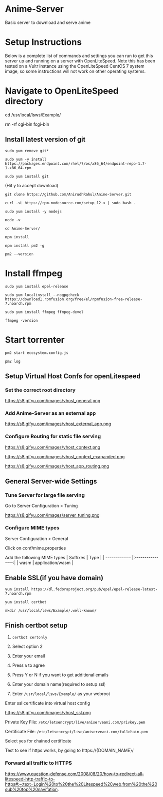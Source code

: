# Anime-Server
Basic server to download and serve anime

# Setup Instructions

Below is a complete list of commands and settings you can run to get this server up and running on a server with OpenLiteSpeed.
Note this has been tested on a Vultr instance using the OpenLiteSpeed CentOS 7 system image, so some instructions will not work on other operating systems.

# Navigate to OpenLiteSpeed directory
cd /usr/local/lsws/Example/

rm -rf cgi-bin fcgi-bin

## Install latest version of git
`sudo yum remove git*`

`sudo yum -y install https://packages.endpoint.com/rhel/7/os/x86_64/endpoint-repo-1.7-1.x86_64.rpm`

`sudo yum install git`

(Hit y to accept download)

`git clone https://github.com/AnirudhRahul/Anime-Server.git`

`curl -sL https://rpm.nodesource.com/setup_12.x | sudo bash -`

`sudo yum install -y nodejs`

`node -v`

`cd Anime-Server/`

`npm install`

`npm install pm2 -g`

`pm2 --version`

# Install ffmpeg
`sudo yum install epel-release`

`sudo yum localinstall --nogpgcheck https://download1.rpmfusion.org/free/el/rpmfusion-free-release-7.noarch.rpm`

`sudo yum install ffmpeg ffmpeg-devel`

`ffmpeg -version`

# Start torrenter

`pm2 start ecosystem.config.js`

`pm2 log`

## Setup Virtual Host Confs for openLitespeed
### Set the correct root directory
https://s8.gifyu.com/images/vhost_general.png

### Add Anime-Server as an external app 
https://s8.gifyu.com/images/vhost_external_app.png

### Configure Routing for static file serving
https://s8.gifyu.com/images/vhost_context.png

https://s8.gifyu.com/images/vhost_context_exapanded.png

https://s8.gifyu.com/images/vhost_app_routing.png

## General Server-wide Settings
### Tune Server for large file serving
Go to Server Configuration > Tuning

https://s8.gifyu.com/images/server_tuning.png

### Configure MIME types
Server Configuration > General

Click on conf/mime.properties

Add the following MIME types
| Suffixes      | Type             |
| ------------- |:----------------:|
| wasm          | application/wasm |


## Enable SSL(if you have domain)
`yum install https://dl.fedoraproject.org/pub/epel/epel-release-latest-7.noarch.rpm`

`yum install certbot`

`mkdir /usr/local/lsws/Example/.well-known/`

## Finish certbot setup

1. `certbot certonly`

2. Select option 2

3. Enter your email

4. Press `A` to agree

5. Press Y or N if you want to get additional emails

6. Enter your domain name(required to setup ssl)

7. Enter `/usr/local/lsws/Example/` as your webroot



Enter ssl certificate into virtual host config

https://s8.gifyu.com/images/vhost_ssl.png

Private Key File: `/etc/letsencrypt/live/aniserveani.com/privkey.pem`

Certificate File: `/etc/letsencrypt/live/aniserveani.com/fullchain.pem`

Select yes for chained certificate

Test to see if https works, by going to https://{DOMAIN_NAME}/

### Forward all traffic to HTTPS
https://www.question-defense.com/2008/08/20/how-to-redirect-all-litespeed-http-traffic-to-https#:~:text=Login%20to%20the%20Litespeed%20web,from%20the%20sub%20top%20navifation.
